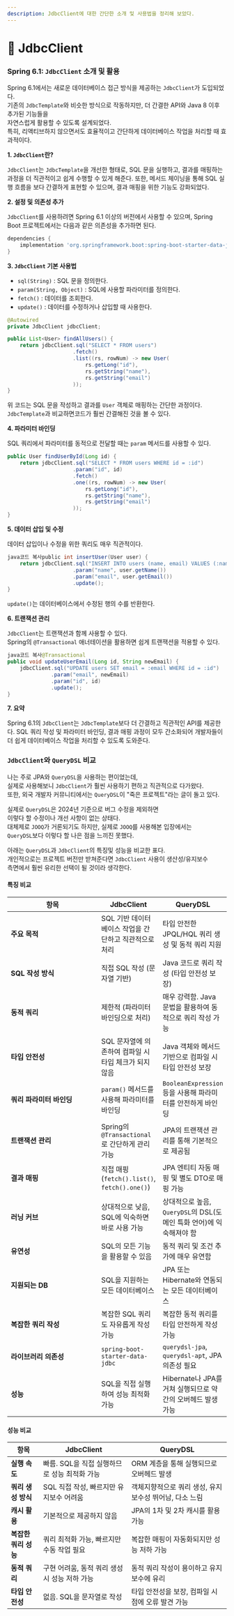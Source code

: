 ```yaml
---
description: JdbcClient에 대한 간단한 소개 및 사용법을 정리해 보았다.
---
```


# 📑 JdbcClient

### Spring 6.1: `JdbcClient` 소개 및 활용

Spring 6.1에서는 새로운 데이터베이스 접근 방식을 제공하는 `JdbcClient`가 도입되었다. \
기존의 `JdbcTemplate`와 비슷한 방식으로 작동하지만, 더 간결한 API와 Java 8 이후 추가된 기능들을 \
자연스럽게 활용할 수 있도록 설계되었다. \
특히, 리액티브하지 않으면서도 효율적이고 간단하게 데이터베이스 작업을 처리할 때 효과적이다.

**1. `JdbcClient`란?**

`JdbcClient`는 `JdbcTemplate`을 개선한 형태로, SQL 문을 실행하고, 결과를 매핑하는 과정을 더 직관적이고 쉽게 수행할 수 있게 해준다. 또한, 메서드 체이닝을 통해 SQL 실행 흐름을 보다 간결하게 표현할 수 있으며, 결과 매핑을 위한 기능도 강화되었다.

**2. 설정 및 의존성 추가**

`JdbcClient`를 사용하려면 Spring 6.1 이상의 버전에서 사용할 수 있으며, Spring Boot 프로젝트에서는 다음과 같은 의존성을 추가하면 된다.

```groovy
dependencies {
    implementation 'org.springframework.boot:spring-boot-starter-data-jdbc'
}
```

**3. `JdbcClient` 기본 사용법**

* `sql(String)` : SQL 문을 정의한다.
* `param(String, Object)` : SQL에 사용할 파라미터를 정의한다.
* `fetch()` : 데이터를 조회한다.
* `update()` : 데이터를 수정하거나 삽입할 때 사용한다.

```java
@Autowired
private JdbcClient jdbcClient;

public List<User> findAllUsers() {
    return jdbcClient.sql("SELECT * FROM users")
                     .fetch()
                     .list((rs, rowNum) -> new User(
                         rs.getLong("id"),
                         rs.getString("name"),
                         rs.getString("email")
                     ));
}
```

위 코드는 SQL 문을 작성하고 결과를 `User` 객체로 매핑하는 간단한 과정이다. \
`JdbcTemplate`과 비교하면코드가 훨씬 간결해진 것을 볼 수 있다.

**4. 파라미터 바인딩**

SQL 쿼리에서 파라미터를 동적으로 전달할 때는 `param` 메서드를 사용할 수 있다.

```java
public User findUserById(Long id) {
    return jdbcClient.sql("SELECT * FROM users WHERE id = :id")
                     .param("id", id)
                     .fetch()
                     .one((rs, rowNum) -> new User(
                         rs.getLong("id"),
                         rs.getString("name"),
                         rs.getString("email")
                     ));
}
```

**5. 데이터 삽입 및 수정**

데이터 삽입이나 수정을 위한 쿼리도 매우 직관적이다.&#x20;

```java
java코드 복사public int insertUser(User user) {
    return jdbcClient.sql("INSERT INTO users (name, email) VALUES (:name, :email)")
                     .param("name", user.getName())
                     .param("email", user.getEmail())
                     .update();
}
```

`update()`는 데이터베이스에서 수정된 행의 수를 반환한다.

**6. 트랜잭션 관리**

`JdbcClient`는 트랜잭션과 함께 사용할 수 있다. \
Spring의 `@Transactional` 애너테이션을 활용하면 쉽게 트랜잭션을 적용할 수 있다.

```java
java코드 복사@Transactional
public void updateUserEmail(Long id, String newEmail) {
    jdbcClient.sql("UPDATE users SET email = :email WHERE id = :id")
              .param("email", newEmail)
              .param("id", id)
              .update();
}
```

**7. 요약**

Spring 6.1의 `JdbcClient`는 `JdbcTemplate`보다 더 간결하고 직관적인 API를 제공한다. SQL 쿼리 작성 및 파라미터 바인딩, 결과 매핑 과정이 모두 간소화되어 개발자들이 더 쉽게 데이터베이스 작업을 처리할 수 있도록 도와준다.

### `JdbcClient`와 `QueryDSL` 비교

나는 주로 JPA와 `QueryDSL`을 사용하는 편이었는데, \
실제로 사용해보니 `JdbcClient`가 훨씬 사용하기 편하고 직관적으로 다가왔다. \
또한, 외국 개발자 커뮤니티에서는 `QueryDSL`이 "죽은 프로젝트"라는 글이 돌고 있다.

실제로 `QueryDSL`은 2024년 기준으로 버그 수정을 제외하면 \
이렇다 할 수정이나 개선 사항이 없는 상태다. \
대체제로 `JOOQ`가 거론되기도 하지만, 실제로 `JOOQ`를 사용해본 입장에서는 \
`QueryDSL`보다 이렇다 할 나은 점을 느끼진 못했다.

아래는 `QueryDSL`과 `JdbcClient`의 특징및 성능을 비교한 표다.\
개인적으로는 프로젝트 버전만 받쳐준다면 `JdbcClient` 사용이 생산성/유지보수 \
측면에서 훨씬 유리한 선택이 될 것이라 생각한다.

#### 특징 비교

<table><thead><tr><th width="207">항목</th><th>JdbcClient</th><th>QueryDSL</th></tr></thead><tbody><tr><td><strong>주요 목적</strong></td><td>SQL 기반 데이터베이스 작업을 간단하고 직관적으로 처리</td><td>타입 안전한 JPQL/HQL 쿼리 생성 및 동적 쿼리 지원</td></tr><tr><td><strong>SQL 작성 방식</strong></td><td>직접 SQL 작성 (문자열 기반)</td><td>Java 코드로 쿼리 작성 (타입 안전성 보장)</td></tr><tr><td><strong>동적 쿼리</strong></td><td>제한적 (파라미터 바인딩으로 처리)</td><td>매우 강력함. Java 문법을 활용하여 동적으로 쿼리 작성 가능</td></tr><tr><td><strong>타입 안전성</strong></td><td>SQL 문자열에 의존하여 컴파일 시 타입 체크가 되지 않음</td><td>Java 객체와 메서드 기반으로 컴파일 시 타입 안전성 보장</td></tr><tr><td><strong>쿼리 파라미터 바인딩</strong></td><td><code>param()</code> 메서드를 사용해 파라미터를 바인딩</td><td><code>BooleanExpression</code> 등을 사용해 파라미터를 안전하게 바인딩</td></tr><tr><td><strong>트랜잭션 관리</strong></td><td>Spring의 <code>@Transactional</code>로 간단하게 관리 가능</td><td>JPA의 트랜잭션 관리를 통해 기본적으로 제공됨</td></tr><tr><td><strong>결과 매핑</strong></td><td>직접 매핑 (<code>fetch().list()</code>, <code>fetch().one()</code>)</td><td>JPA 엔티티 자동 매핑 및 별도 DTO로 매핑 가능</td></tr><tr><td><strong>러닝 커브</strong></td><td>상대적으로 낮음, SQL에 익숙하면 바로 사용 가능</td><td>상대적으로 높음, <code>QueryDSL</code>의 DSL(도메인 특화 언어)에 익숙해져야 함</td></tr><tr><td><strong>유연성</strong></td><td>SQL의 모든 기능을 활용할 수 있음</td><td>동적 쿼리 및 조건 추가에 매우 유연함</td></tr><tr><td><strong>지원되는 DB</strong></td><td>SQL을 지원하는 모든 데이터베이스</td><td>JPA 또는 Hibernate와 연동되는 모든 데이터베이스</td></tr><tr><td><strong>복잡한 쿼리 작성</strong></td><td>복잡한 SQL 쿼리도 자유롭게 작성 가능</td><td>복잡한 동적 쿼리를 타입 안전하게 작성 가능</td></tr><tr><td><strong>라이브러리 의존성</strong></td><td><code>spring-boot-starter-data-jdbc</code></td><td><code>querydsl-jpa</code>, <code>querydsl-apt</code>, JPA 의존성 필요</td></tr><tr><td><strong>성능</strong></td><td>SQL을 직접 실행하여 성능 최적화 가능</td><td>Hibernate나 JPA를 거쳐 실행되므로 약간의 오버헤드 발생 가능</td></tr></tbody></table>

#### 성능  비교 

| 항목            | JdbcClient                  | QueryDSL                        |
| ------------- | --------------------------- | ------------------------------- |
| **실행 속도**     | 빠름. SQL을 직접 실행하므로 성능 최적화 가능 | ORM 계층을 통해 실행되므로 오버헤드 발생        |
| **쿼리 생성 방식**  | SQL 직접 작성, 빠르지만 유지보수 어려움    | 객체지향적으로 쿼리 생성, 유지보수성 뛰어남, 다소 느림 |
| **캐시 활용**     | 기본적으로 제공하지 않음               | JPA의 1차 및 2차 캐시를 활용 가능          |
| **복잡한 쿼리 성능** | 쿼리 최적화 가능, 빠르지만 수동 작업 필요    | 복잡한 매핑이 자동화되지만 성능 저하 가능         |
| **동적 쿼리**     | 구현 어려움, 동적 쿼리 생성 시 성능 저하 가능 | 동적 쿼리 작성이 용이하고 유지보수에 유리         |
| **타입 안전성**    | 없음. SQL을 문자열로 작성            | 타입 안전성을 보장, 컴파일 시점에 오류 발견 가능    |

